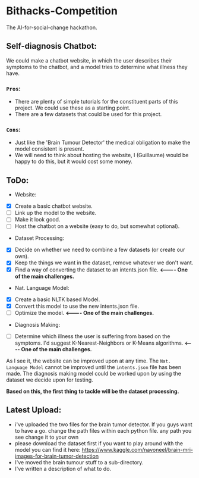 # Bithacks-Competition
The AI-for-social-change hackathon.

## Self-diagnosis Chatbot:
We could make a chatbot website, in which the user describes their symptoms to the chatbot, and a model tries to determine what illness they have.

### **`Pros`:**
 *    There are plenty of simple tutorials for the constituent parts of this project. We could use these as a starting point.
 *    There are a few datasets that could be used for this project.

### **`Cons`:**
 *    Just like the 'Brain Tumour Detector' the medical obligation to make the model consistent is present.
 *    We will need to think about hosting the website, I (Guillaume) would be happy to do this, but it would cost some money.

## ToDo:
* Website:
- [x] Create a basic chatbot website.
- [ ] Link up the model to the website.
- [ ] Make it look good.
- [ ] Host the chatbot on a website (easy to do, but somewhat optional).
* Dataset Processing:
- [x] Decide on whether we need to combine a few datasets (or create our own).
- [x] Keep the things we want in the dataset, remove whatever we don't want.
- [x] Find a way of converting the dataset to an intents.json file. **<---- One of the main challenges.**
* Nat. Language Model:
- [x] Create a basic NLTK based Model.
- [x] Convert this model to use the new intents.json file.
- [ ] Optimize the model. **<---- One of the main challenges.**
* Diagnosis Making:
- [ ] Determine which illness the user is suffering from based on the symptoms. I'd suggest K-Nearest-Neighbors or K-Means algorithms. **<---- One of the main challenges.**

As I see it, the website can be improved upon at any time. The `Nat. Language Model` cannot be improved until the `intents.json` file has been made. The diagnosis making model could be worked upon by using the dataset we decide upon for testing.

**Based on this, the first thing to tackle will be the dataset processing.**

## Latest Upload:
* i've uploaded the two files for the brain tumor detector. If you guys want to have a go. change the path files within each python file. any path you see change it to your own
* please download the dataset first if you want to play around with the model you can find it here: https://www.kaggle.com/navoneel/brain-mri-images-for-brain-tumor-detection
* I've moved the brain tumour stuff to a sub-directory.
* I've written a description of what to do.
